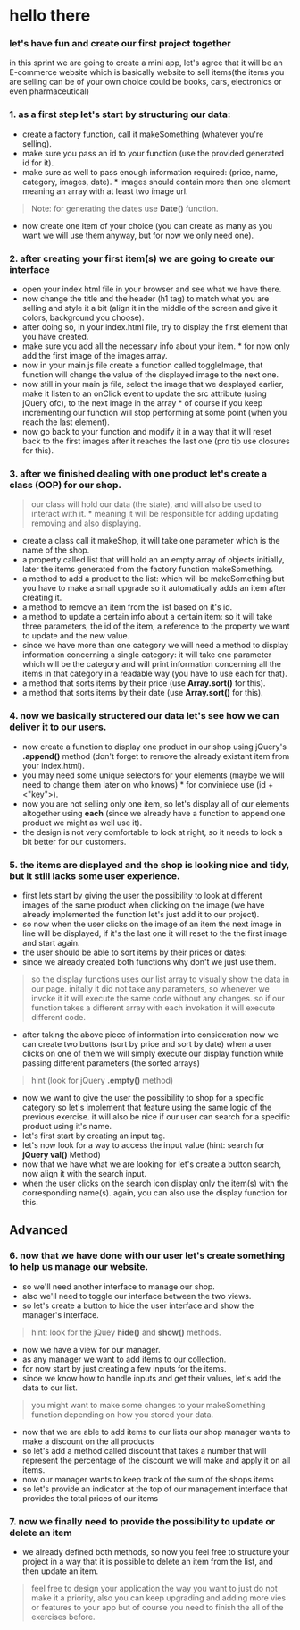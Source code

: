 # hello there

### let's have fun and create our first project together

in this sprint we are going to create a mini app, let's agree that it will be an E-commerce website which is basically website to sell items(the items you are selling can be of your own choice could be books, cars, electronics or even pharmaceutical)

### 1. as a first step let's start by structuring our data:

- create a factory function, call it makeSomething (whatever you're selling).
- make sure you pass an id to your function (use the provided generated id for it).
- make sure as well to pass enough information required: (price, name, category, images, date). \* images should contain more than one element meaning an array with at least two image url.

> Note: for generating the dates use **Date()** function.

- now create one item of your choice (you can create as many as you want we will use them anyway, but for now we only need one).

### 2. after creating your first item(s) we are going to create our interface

- open your index html file in your browser and see what we have there.
- now change the title and the header (h1 tag) to match what you are selling and style it a bit (align it in the middle of the screen and give it colors, background you choose).
- after doing so, in your index.html file, try to display the first element that you have created.
- make sure you add all the necessary info about your item. \* for now only add the first image of the images array.
- now in your main.js file create a function called toggleImage, that function will change the value of the displayed image to the next one.
- now still in your main js file, select the image that we desplayed earlier, make it listen to an onClick event to update the src attribute (using jQuery ofc), to the next image in the array \* of course if you keep incrementing our function will stop performing at some point (when you reach the last element).
- now go back to your function and modify it in a way that it will reset back to the first images after it reaches the last one (pro tip use closures for this).

### 3. after we finished dealing with one product let's create a class (OOP) for our shop.

> our class will hold our data (the state), and will also be used to interact with it. \* meaning it will be responsible for adding updating removing and also displaying.

- create a class call it makeShop, it will take one parameter which is the name of the shop.
- a property called list that will hold an an empty array of objects initially, later the items generated from the factory function makeSomething.
- a method to add a product to the list: which will be makeSomething but you have to make a small upgrade so it automatically adds an item after creating it.
- a method to remove an item from the list based on it's id.
- a method to update a certain info about a certain item: so it will take three parameters, the id of the item, a reference to the property we want to update and the new value.
- since we have more than one category we will need a method to display information concerning a single category: it will take one parameter which will be the category and will print information concerning all the items in that category in a readable way (you have to use each for that).
- a method that sorts items by their price (use **Array.sort()** for this).
- a method that sorts items by their date (use **Array.sort()** for this).

### 4. now we basically structered our data let's see how we can deliver it to our users.

- now create a function to display one product in our shop using jQuery's **.append()** method (don't forget to remove the already existant item from your index.html).
- you may need some unique selectors for your elements (maybe we will need to change them later on who knows) \* for conviniece use (id + <"key">).
- now you are not selling only one item, so let's display all of our elements altogether using **each** (since we already have a function to append one product we might as well use it).
- the design is not very comfortable to look at right, so it needs to look a bit better for our customers.

### 5. the items are displayed and the shop is looking nice and tidy, but it still lacks some user experience.

- first lets start by giving the user the possibility to look at different images of the same product when clicking on the image (we have already implemented the function let's just add it to our project).
- so now when the user clicks on the image of an item the next image in line will be displayed, if it's the last one it will reset to the the first image and start again.
- the user should be able to sort items by their prices or dates:
- since we already created both functions why don't we just use them.

> so the display functions uses our list array to visually show the data in our page. initally it did not take any parameters, so whenever we invoke it it will execute the same code without any changes. so if our function takes a different array with each invokation it will execute different code.

- after taking the above piece of information into consideration now we can create two buttons (sort by price and sort by date) when a user clicks on one of them we will simply execute our display function while passing different parameters (the sorted arrays)

> hint (look for jQuery **.empty()** method)

- now we want to give the user the possibility to shop for a specific category so let's implement that feature using the same logic of the previous exercise.
  it will also be nice if our user can search for a specific product using it's name.
- let's first start by creating an input tag.
- let's now look for a way to access the input value (hint: search for **jQuery val()** Method)
- now that we have what we are looking for let's create a button search, now align it with the search input.
- when the user clicks on the search icon display only the item(s) with the corresponding name(s).
  again, you can also use the display function for this.

## Advanced

### 6. now that we have done with our user let's create something to help us manage our website.

- so we'll need another interface to manage our shop.
- also we'll need to toggle our interface between the two views.
- so let's create a button to hide the user interface and show the manager's interface.

> hint: look for the jQuey **hide()** and **show()** methods.

- now we have a view for our manager.
- as any manager we want to add items to our collection.
- for now start by just creating a few inputs for the items.
- since we know how to handle inputs and get their values, let's add the data to our list.

> you might want to make some changes to your makeSomething function depending on how you stored your data.

- now that we are able to add items to our lists our shop manager wants to make a discount on the all products
- so let's add a method called discount that takes a number that will represent the percentage of the discount we will make and apply it on all items.
- now our manager wants to keep track of the sum of the shops items
- so let's provide an indicator at the top of our management interface that provides the total prices of our items

### 7. now we finally need to provide the possibility to update or delete an item

- we already defined both methods, so now you feel free to structure your project in a way that it is possible to delete an item from the list, and then update an item.

> feel free to design your application the way you want to just do not make it a priority, also you can keep upgrading and adding more vies or features to your app but of course you need to finish the all of the exercises before.
